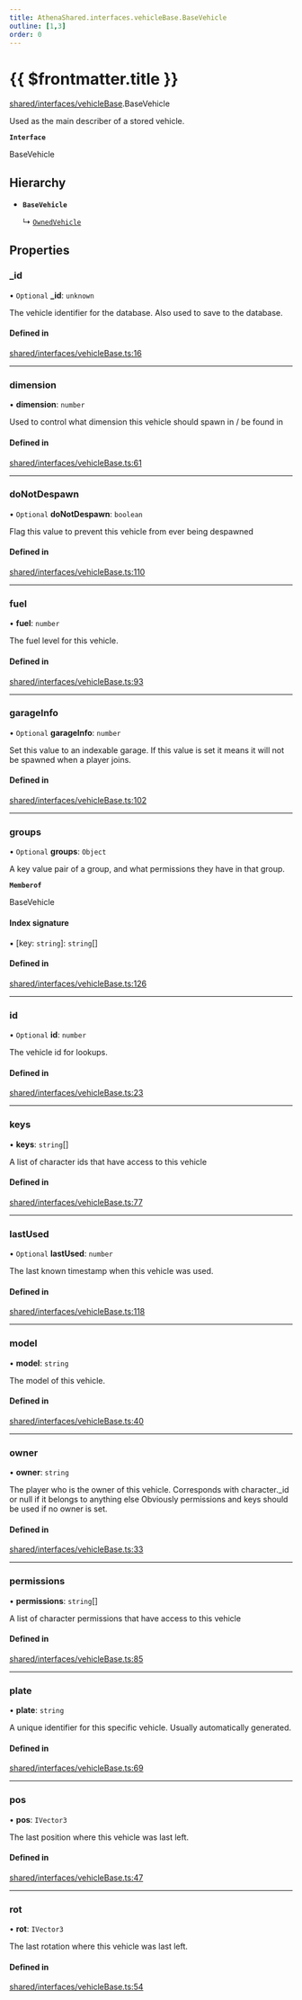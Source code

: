 ```yaml
---
title: AthenaShared.interfaces.vehicleBase.BaseVehicle
outline: [1,3]
order: 0
---
```


# {{ $frontmatter.title }}


[shared/interfaces/vehicleBase](../modules/shared_interfaces_vehicleBase.md).BaseVehicle

Used as the main describer of a stored vehicle.

**`Interface`**

BaseVehicle

## Hierarchy

- **`BaseVehicle`**

  ↳ [`OwnedVehicle`](shared_interfaces_vehicleOwned_OwnedVehicle.md)

## Properties

### \_id

• `Optional` **\_id**: `unknown`

The vehicle identifier for the database.
Also used to save to the database.

#### Defined in

[shared/interfaces/vehicleBase.ts:16](https://github.com/Stuyk/altv-athena/blob/bde990b/src/core/shared/interfaces/vehicleBase.ts#L16)

___

### dimension

• **dimension**: `number`

Used to control what dimension this vehicle should spawn in / be found in

#### Defined in

[shared/interfaces/vehicleBase.ts:61](https://github.com/Stuyk/altv-athena/blob/bde990b/src/core/shared/interfaces/vehicleBase.ts#L61)

___

### doNotDespawn

• `Optional` **doNotDespawn**: `boolean`

Flag this value to prevent this vehicle from ever being despawned

#### Defined in

[shared/interfaces/vehicleBase.ts:110](https://github.com/Stuyk/altv-athena/blob/bde990b/src/core/shared/interfaces/vehicleBase.ts#L110)

___

### fuel

• **fuel**: `number`

The fuel level for this vehicle.

#### Defined in

[shared/interfaces/vehicleBase.ts:93](https://github.com/Stuyk/altv-athena/blob/bde990b/src/core/shared/interfaces/vehicleBase.ts#L93)

___

### garageInfo

• `Optional` **garageInfo**: `number`

Set this value to an indexable garage.
If this value is set it means it will not be spawned when a player joins.

#### Defined in

[shared/interfaces/vehicleBase.ts:102](https://github.com/Stuyk/altv-athena/blob/bde990b/src/core/shared/interfaces/vehicleBase.ts#L102)

___

### groups

• `Optional` **groups**: `Object`

A key value pair of a group, and what permissions they have in that group.

**`Memberof`**

BaseVehicle

#### Index signature

▪ [key: `string`]: `string`[]

#### Defined in

[shared/interfaces/vehicleBase.ts:126](https://github.com/Stuyk/altv-athena/blob/bde990b/src/core/shared/interfaces/vehicleBase.ts#L126)

___

### id

• `Optional` **id**: `number`

The vehicle id for lookups.

#### Defined in

[shared/interfaces/vehicleBase.ts:23](https://github.com/Stuyk/altv-athena/blob/bde990b/src/core/shared/interfaces/vehicleBase.ts#L23)

___

### keys

• **keys**: `string`[]

A list of character ids that have access to this vehicle

#### Defined in

[shared/interfaces/vehicleBase.ts:77](https://github.com/Stuyk/altv-athena/blob/bde990b/src/core/shared/interfaces/vehicleBase.ts#L77)

___

### lastUsed

• `Optional` **lastUsed**: `number`

The last known timestamp when this vehicle was used.

#### Defined in

[shared/interfaces/vehicleBase.ts:118](https://github.com/Stuyk/altv-athena/blob/bde990b/src/core/shared/interfaces/vehicleBase.ts#L118)

___

### model

• **model**: `string`

The model of this vehicle.

#### Defined in

[shared/interfaces/vehicleBase.ts:40](https://github.com/Stuyk/altv-athena/blob/bde990b/src/core/shared/interfaces/vehicleBase.ts#L40)

___

### owner

• **owner**: `string`

The player who is the owner of this vehicle.
Corresponds with character._id or null if it belongs to anything else
Obviously permissions and keys should be used if no owner is set.

#### Defined in

[shared/interfaces/vehicleBase.ts:33](https://github.com/Stuyk/altv-athena/blob/bde990b/src/core/shared/interfaces/vehicleBase.ts#L33)

___

### permissions

• **permissions**: `string`[]

A list of character permissions that have access to this vehicle

#### Defined in

[shared/interfaces/vehicleBase.ts:85](https://github.com/Stuyk/altv-athena/blob/bde990b/src/core/shared/interfaces/vehicleBase.ts#L85)

___

### plate

• **plate**: `string`

A unique identifier for this specific vehicle.
Usually automatically generated.

#### Defined in

[shared/interfaces/vehicleBase.ts:69](https://github.com/Stuyk/altv-athena/blob/bde990b/src/core/shared/interfaces/vehicleBase.ts#L69)

___

### pos

• **pos**: `IVector3`

The last position where this vehicle was last left.

#### Defined in

[shared/interfaces/vehicleBase.ts:47](https://github.com/Stuyk/altv-athena/blob/bde990b/src/core/shared/interfaces/vehicleBase.ts#L47)

___

### rot

• **rot**: `IVector3`

The last rotation where this vehicle was last left.

#### Defined in

[shared/interfaces/vehicleBase.ts:54](https://github.com/Stuyk/altv-athena/blob/bde990b/src/core/shared/interfaces/vehicleBase.ts#L54)
